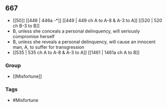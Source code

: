 ## 667
- [[50]] [[446 | 446a -*]] [[449 | 449 ch A to A-8 &amp; A-3 to A]] [[520 | 520 ch B-3 to B]] 
- B, unless she conceals a personal delinquency, will seriously compromise herself
- B, unless she reveals a personal delinquency, will cause an innocent man, A, to suffer for transgression
- [[535 | 535 ch A to A-8 &amp; A-3 to A]] [[1461 | 1461a ch A to B]] 


### Group
- [[Misfortune]]

### Tags
- #Misfortune

